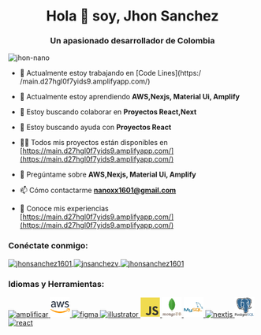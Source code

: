 <h1 align="center">Hola 👋 soy, Jhon Sanchez</h1>
<h3 align="center">Un apasionado desarrollador de Colombia</h3>

<p align="left"> <img src="https: //komarev.com/ghpvc/?username=jhon-nano&label=Profile%20views&color=0e75b6&style=flat" alt="jhon-nano" /> </p>

- 🔭 Actualmente estoy trabajando en [Code Lines](https:/ /main.d27hgl0f7yids9.amplifyapp.com/)

- 🌱 Actualmente estoy aprendiendo **AWS,Nexjs, Material Ui, Amplify**

- 👯 Estoy buscando colaborar en **Proyectos React,Next**

- 🤝 Estoy buscando ayuda con **Proyectos React**

- 👨‍💻 Todos mis proyectos están disponibles en [https://main.d27hgl0f7yids9.amplifyapp.com/](https://main.d27hgl0f7yids9.amplifyapp.com/)

- 💬 Pregúntame sobre **AWS,Nexjs, Material Ui, Amplify**

- 📫 Cómo contactarme **nanoxx1601@gmail.com**

- 📄 Conoce mis experiencias [https://main.d27hgl0f7yids9.amplifyapp.com/](https://main.d27hgl0f7yids9.amplifyapp.com/)

<h3 align= "left">Conéctate conmigo:</h3>

<p align="left">

<a href="https://linkedin.com/in/jhonsanchez1601" target="blank">
<img align="center" src="https://raw.githubusercontent.com/rahuldkjain/github-profile-readme-generator/master/src/images/icons/Social/linked-in-alt.svg" alt="jhonsanchez1601" height="30 " width="40" />
</a>

<a href="https://fb.com/jnsanchezv" target="blank">
<img align="center" src="https://www.vectorlogo.zone/logos/facebook/facebook-tile.svg" alt="jnsanchezv" height="30" width="40" />
</a>

<a href="https://instagram.com/jhonsanchez1601" target="blank">
<img align="center" src="https://raw.githubusercontent.com/rahuldkjain/github-profile-readme-generator /master/src/images/icons/Social/instagram.svg" alt="jhonsanchez1601" height="30" width="40" /></a>

</p>



<h3 align="left">Idiomas y Herramientas:</h3>

<p align="left"> 

<a href="https://aws.amazon.com/amplify/" target="_blank" rel="noreferrer"> 
<img src="https://docs.amplify.aws/assets/logo-dark.svg" alt="amplificar" ancho="40" altura="40"/>
</a> 

<a href="https://aws.amazon.com" target="_blank " rel="noreferrer"> 
<img src="https://raw.githubusercontent.com/devicons/devicon/master/icons/amazonwebservices/amazonwebservices-original-wordmark.svg" alt="aws" width="40" height="40"/> 
</a> 

<a href="https://www.figma.com/" target="_blank" rel="noreferrer"> 
<img src="/https://www.vectorlogo.zone/logosfigma/figma-icon.svg" alt="figma" width="40" height="40"/> 
</a> 

<a href="https://www.adobe.com/in/products/illustrator.html" target="_blank" rel="noreferrer"> 
<img src="https://www.vectorlogo.zone/logos/adobe_illustrator/adobe_illustrator-icon.svg" alt="illustrator" width=" 40" height="40"/> 
</a> 

<a href="https://developer.mozilla.org/en-US/docs/Web/JavaScript" target="_blank" rel="noreferrer"> 
<img src="https://raw.githubusercontent.com/devicons/devicon/master/icons/javascript/javascript-original.svg" alt="javascript" width="40" height="40"/> 
</a> 

<a href="https://www.mongodb.com/" target="_blank" rel="noreferrer"> 
<img src="https://raw.githubusercontent.com/devicons/devicon/master /icons/mongodb/mongodb-original-wordmark.svg" alt="mongodb" width="40" height="40"/>
 </a> 

<a href="https://www.mysql.com/" target="_blank" rel="noreferrer"> 
<img src="https://raw.githubusercontent.com/devicons/devicon/master/icons/mysql/mysql-original-wordmark.svg" alt="mysql" ancho ="40" height="40"/> 
</a> 

<a href="https://nextjs.org/" target="_blank" rel="noreferrer"> 
<img src="https://cdn .worldvectorlogo.com/logos/nextjs-2.svg" alt="nextjs" width="40" height="40"/> 
</a> 
<a href="https://www.postgresql.org" target= "_blank" rel="noreferrer"> <img src="https://raw.githubusercontent.com/devicons/devicon/master/icons/postgresql/postgresql-original-wordmark.svg" alt="postgresql" width=" 40" height="40"/>
 </a> 
 
 <a href="https://reactjs.org/" target="_blank" rel="noreferrer"> 
 <img src="https://raw.githubusercontent .com/devicons/devicon/master/icons/react/react-original-wordmark.svg" alt="react" width="40" height="40"/> 
 </a> 
 </p>
